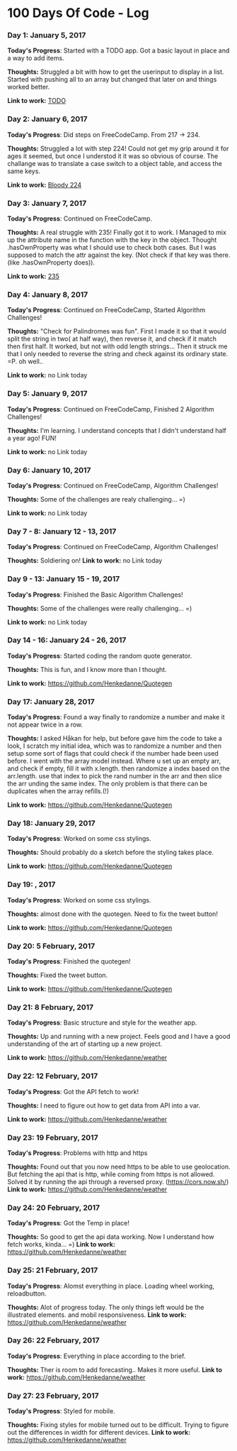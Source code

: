 # 100 Days Of Code - Log

### Day 1: January 5, 2017


**Today's Progress**: Started with a TODO app. Got a basic layout in place and a way to add items.

**Thoughts:** Struggled a bit with how to get the userinput to display in a list. Started with pushing all to an array but changed that later on and things worked better. 

**Link to work:** [TODO](https://github.com/Henkedanne/TODO)

### Day 2: January 6, 2017


**Today's Progress**: Did steps on FreeCodeCamp. From 217 -> 234.

**Thoughts:** Struggled a lot with step 224! Could not get my grip around it for ages it seemed, but once I understod it it was so obvious of course. The challange was to translate a case switch to a object table, and access the same keys.

**Link to work:** [Bloody 224](https://github.com/Henkedanne/100-days-of-code/blob/master/exercise224)

### Day 3: January 7, 2017


**Today's Progress**: Continued on FreeCodeCamp. 

**Thoughts:** A real struggle with 235! Finally got it to work. I Managed to mix up the attribute name in the function with the key in the object. Thought .hasOwnProperty was what I should use to check both cases. But I was supposed to match the attr against the key. (Not check if that key was there. (like .hasOwnProperty does)).

**Link to work:** [235](https://github.com/Henkedanne/100-days-of-code/blob/master/235)

### Day 4: January 8, 2017


**Today's Progress**: Continued on FreeCodeCamp,  Started Algorithm Challenges!

**Thoughts:** "Check for Palindromes was fun". First I made it so that it would split the string in two( at half way), then reverse it, and check if it match then first half. It worked, but not with odd length strings... Then it struck me that I only needed to reverse the string and check against its ordinary state. =P. oh well.. 

**Link to work:** no Link today

### Day 5: January 9, 2017


**Today's Progress**: Continued on FreeCodeCamp,  Finished 2 Algorithm Challenges!

**Thoughts:** I'm learning. I understand concepts that I didn't understand half a year ago! FUN!

**Link to work:** no Link today

### Day 6: January 10, 2017


**Today's Progress**: Continued on FreeCodeCamp, Algorithm Challenges!

**Thoughts:** Some of the challenges are realy challenging... =)

**Link to work:** no Link today

### Day 7 - 8: January 12 - 13, 2017


**Today's Progress**: Continued on FreeCodeCamp, Algorithm Challenges!

**Thoughts:** Soldiering on!
**Link to work:** no Link today

### Day 9 - 13: January 15 - 19, 2017


**Today's Progress**: Finished the Basic Algorithm Challenges!

**Thoughts:** Some of the challenges were really challenging... =)

**Link to work:** no Link today


### Day 14 - 16: January 24 - 26, 2017


**Today's Progress**: Started coding the random quote generator.

**Thoughts:** This is fun, and I know more than I thought.

**Link to work:** https://github.com/Henkedanne/Quotegen

### Day 17: January 28, 2017


**Today's Progress**: Found a way finally to randomize a number and make it not appear twice in a row.

**Thoughts:** I asked Håkan for help, but before gave him the code to take a look, I scratch my initial idea, which was to randomize a number and then setup some sort of flags that could check if the number hade been used before. I went with the array model instead. Where u set up an empty arr, and check if empty, fill it with x.length. then randomize a index based on the arr.length. use that index to pick the rand number in the arr and then slice the arr unding the same index. 
The only problem is that there can be duplicates when the array refills.(!)

**Link to work:** https://github.com/Henkedanne/Quotegen

### Day 18: January 29, 2017
**Today's Progress**: Worked on some css stylings.

**Thoughts:** Should probably do a sketch before the styling takes place.

**Link to work:** https://github.com/Henkedanne/Quotegen

### Day 19: , 2017
**Today's Progress**: Worked on some css stylings.

**Thoughts:** almost done with the quotegen. Need to fix the tweet button!

**Link to work:** https://github.com/Henkedanne/Quotegen

### Day 20: 5 February, 2017
**Today's Progress**: Finished the quotegen!

**Thoughts:** Fixed the tweet button.

**Link to work:** https://github.com/Henkedanne/Quotegen

### Day 21: 8 February, 2017
**Today's Progress**: Basic structure and style for the weather app.

**Thoughts:** Up and running with a new project. Feels good and I have a good understanding of the art of starting up a new project.

**Link to work:** https://github.com/Henkedanne/weather

### Day 22: 12 February, 2017
**Today's Progress**: Got the API fetch to work!

**Thoughts:** I need to figure out how to get data from API into a var.

**Link to work:** https://github.com/Henkedanne/weather

### Day 23: 19 February, 2017
**Today's Progress**: Problems with http and https

**Thoughts:** Found out that you now need https to be able to use geolocation. But fetching the api that is http, while coming from https is not allowed. Solved it by running the api through a reversed proxy. (https://cors.now.sh/)
**Link to work:** https://github.com/Henkedanne/weather

### Day 24: 20 February, 2017
**Today's Progress**: Got the Temp in place!

**Thoughts:** So good to get the api data working. Now I understand how fetch works, kinda... =)
**Link to work:** https://github.com/Henkedanne/weather

### Day 25: 21 February, 2017
**Today's Progress**: Alomst everything in place. Loading wheel working, reloadbutton.

**Thoughts:** Alot of progress today. The only things left would be the illustrated elements. and mobil responsiveness.
**Link to work:** https://github.com/Henkedanne/weather

### Day 26: 22 February, 2017
**Today's Progress**: Everything in place according to the brief. 

**Thoughts:** Ther is room to add forecasting.. Makes it more useful.
**Link to work:** https://github.com/Henkedanne/weather

### Day 27: 23 February, 2017
**Today's Progress**: Styled for mobile. 

**Thoughts:** Fixing styles for mobile turned out to be difficult. Trying to figure out the differences in width for different devices. 
**Link to work:** https://github.com/Henkedanne/weather



